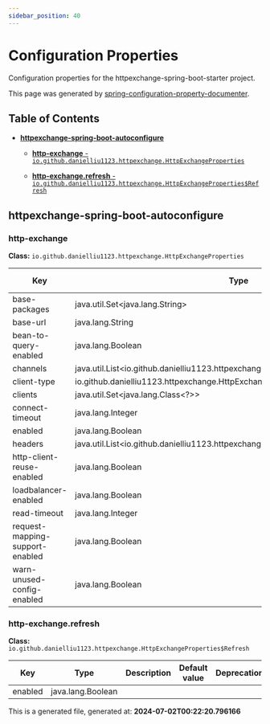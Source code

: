 ```yaml
---
sidebar_position: 40
---
```


# Configuration Properties

Configuration properties for the httpexchange-spring-boot-starter project.

This page was generated by [spring-configuration-property-documenter](https://github.com/rodnansol/spring-configuration-property-documenter/blob/master/docs/modules/ROOT/pages/gradle-plugin.adoc).

## Table of Contents
* [**httpexchange-spring-boot-autoconfigure**](#httpexchange-spring-boot-autoconfigure)
  * [**http-exchange** - `io.github.danielliu1123.httpexchange.HttpExchangeProperties`](#http-exchange)

  * [**http-exchange.refresh** - `io.github.danielliu1123.httpexchange.HttpExchangeProperties$Refresh`](#http-exchange.refresh)

## httpexchange-spring-boot-autoconfigure
### http-exchange
**Class:** `io.github.danielliu1123.httpexchange.HttpExchangeProperties`

|Key|Type|Description|Default value|Deprecation|
|---|----|-----------|-------------|-----------|
| base-packages| java.util.Set&lt;java.lang.String&gt;| | | | 
| base-url| java.lang.String| | | | 
| bean-to-query-enabled| java.lang.Boolean| | | | 
| channels| java.util.List&lt;io.github.danielliu1123.httpexchange.HttpExchangeProperties$Channel&gt;| | | | 
| client-type| io.github.danielliu1123.httpexchange.HttpExchangeProperties$ClientType| | | | 
| clients| java.util.Set&lt;java.lang.Class&lt;?&gt;&gt;| | | | 
| connect-timeout| java.lang.Integer| | | | 
| enabled| java.lang.Boolean| | | | 
| headers| java.util.List&lt;io.github.danielliu1123.httpexchange.HttpExchangeProperties$Header&gt;| | | | 
| http-client-reuse-enabled| java.lang.Boolean| | | | 
| loadbalancer-enabled| java.lang.Boolean| | | | 
| read-timeout| java.lang.Integer| | | | 
| request-mapping-support-enabled| java.lang.Boolean| | | | 
| warn-unused-config-enabled| java.lang.Boolean| | | | 
### http-exchange.refresh
**Class:** `io.github.danielliu1123.httpexchange.HttpExchangeProperties$Refresh`

|Key|Type|Description|Default value|Deprecation|
|---|----|-----------|-------------|-----------|
| enabled| java.lang.Boolean| | | | 

This is a generated file, generated at: **2024-07-02T00:22:20.796166**
